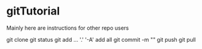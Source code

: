 # gitTutorial
Mainly here are instructions for other repo users

git clone <url>
git status
git add <file>...                            '.' '-A' add all
git commit -m "<message>"
git push
git pull

